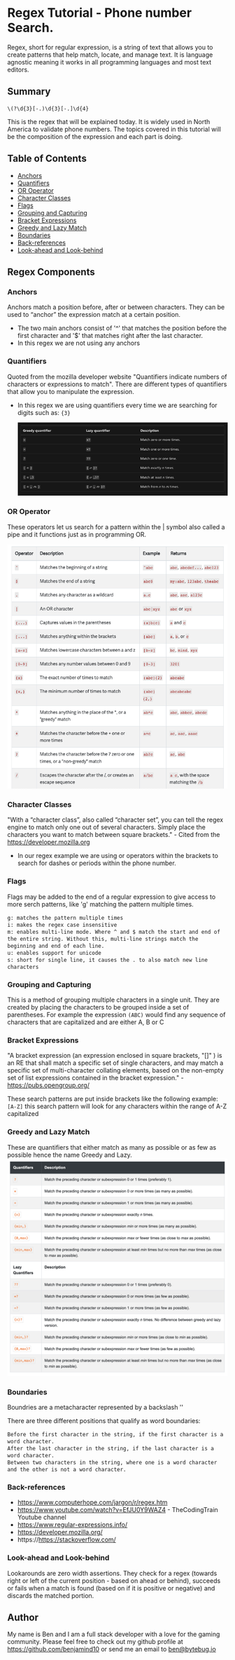 # Regex Tutorial - Phone number Search.

Regex, short for regular expression, is a string of text that allows you to create patterns that help match, locate, and manage text. It is language agnostic meaning it works in all programming languages and most text editors.

## Summary

```
\(?\d{3}[-.)\d{3}[-.]\d{4}
```

This is the regex that will be explained today. It is widely used in North America to validate phone numbers. The topics covered in this tutorial will be the composition of the expression and each part is doing.

## Table of Contents

- [Anchors](#anchors)
- [Quantifiers](#quantifiers)
- [OR Operator](#or-operator)
- [Character Classes](#character-classes)
- [Flags](#flags)
- [Grouping and Capturing](#grouping-and-capturing)
- [Bracket Expressions](#bracket-expressions)
- [Greedy and Lazy Match](#greedy-and-lazy-match)
- [Boundaries](#boundaries)
- [Back-references](#back-references)
- [Look-ahead and Look-behind](#look-ahead-and-look-behind)

## Regex Components

### Anchors

Anchors match a position before, after or between characters. They can be used to “anchor” the expression match at a certain position.

- The two main anchors consist of '^' that matches the position before the first character and '$' that matches right after the last character.
- In this regex we are not using any anchors

### Quantifiers

Quoted from the mozilla developer website "Quantifiers indicate numbers of characters or expressions to match". There are different types of quantifiers that allow you to manipulate the expression.

- In this regex we are using quantifiers every time we are searching for digits such as: `{3}`

  ![image](./assets/quantifer.png)

### OR Operator

These operators let us search for a pattern within the | symbol also called a pipe and it functions just as in programming OR.

![image](./assets/operators.png)

### Character Classes

"With a “character class”, also called “character set”, you can tell the regex engine to match only one out of several characters. Simply place the characters you want to match between square brackets." - Cited from the https://developer.mozilla.org

- In our regex example we are using or operators within the brackets to search for dashes or periods within the phone number.

### Flags

Flags may be added to the end of a regular expression to give access to more serch patterns, like 'g' matching the pattern multiple times.

    g: matches the pattern multiple times
    i: makes the regex case insensitive
    m: enables multi-line mode. Where ^ and $ match the start and end of the entire string. Without this, multi-line strings match the beginning and end of each line.
    u: enables support for unicode
    s: short for single line, it causes the . to also match new line characters

### Grouping and Capturing

This is a method of grouping multiple characters in a single unit. They are created by placing the characters to be grouped inside a set of parentheses. For example the expression `(ABC)` would find any sequence of characters that are capitalized and are either A, B or C

### Bracket Expressions

"A bracket expression (an expression enclosed in square brackets, "[]" ) is an RE that shall match a specific set of single characters, and may match a specific set of multi-character collating elements, based on the non-empty set of list expressions contained in the bracket expression." - https://pubs.opengroup.org/

These search patterns are put inside brackets like the following example: `[A-Z]` this search pattern will look for any characters within the range of A-Z capitalized

### Greedy and Lazy Match

These are quantifiers that either match as many as possible or as few as possible hence the name Greedy and Lazy.
![images](./assets/lazy_greedy.png)

### Boundaries

Boundries are a metacharacter represented by a backslash '\'

There are three different positions that qualify as word boundaries:

    Before the first character in the string, if the first character is a word character.
    After the last character in the string, if the last character is a word character.
    Between two characters in the string, where one is a word character and the other is not a word character.

### Back-references

- https://www.computerhope.com/jargon/r/regex.htm
- https://www.youtube.com/watch?v=EfJU0Y9WAZ4 - TheCodingTrain Youtube channel
- https://www.regular-expressions.info/
- https://developer.mozilla.org/
- https://https://stackoverflow.com/

### Look-ahead and Look-behind

Lookarounds are zero width assertions. They check for a regex (towards right or left of the current position - based on ahead or behind), succeeds or fails when a match is found (based on if it is positive or negative) and discards the matched portion.

## Author

My name is Ben and I am a full stack developer with a love for the gaming community. Please feel free to check out my github profile at https://github.com/benjamind10 or send me an email to ben@bytebug.io
